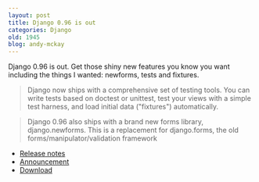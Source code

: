 ```yaml
---
layout: post
title: Django 0.96 is out
categories: Django
old: 1945
blog: andy-mckay
---
```

<p>Django 0.96 is out. Get those shiny new features you know you want including the things I wanted: newforms, tests and fixtures.</p>
<blockquote>
Django now ships with a comprehensive set of testing tools. You can write tests based on doctest or unittest, test your views with a simple test harness, and load initial data ("fixtures") automatically.</blockquote>
<blockquote>
Django 0.96 also ships with a brand new forms library, django.newforms. This is a replacement for django.forms, the old forms/manipulator/validation framework</blockquote>

<ul>
<li><a href="http://www.djangoproject.com/documentation/release_notes_0.96/">Release notes</a></li>
<li><a href="http://www.djangoproject.com/weblog/2007/mar/23/096/">Announcement</a></li>
<li><a href="http://www.djangoproject.com/download/"> Download </a></li>
</ul>